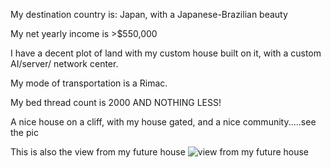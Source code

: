 My destination country is: Japan, with a Japanese-Brazilian beauty

My net yearly income is >$550,000

I have a decent plot of land with my custom house built on it, with a custom AI/server/ network center.

My mode of transportation is a Rimac.

My bed thread count is 2000 AND NOTHING LESS!

A nice house on a cliff, with my house gated, and a nice community.....see the pic

This is also the view from my future house
![view from my future house](/Users/hades/Documents/TheoWAF/class7/AWS/Projects/testing/future-home-view.jpg)
